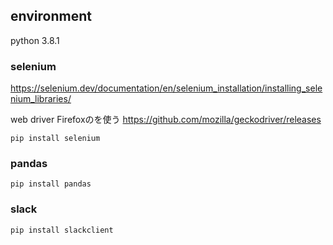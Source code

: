 ## environment
python 3.8.1

### selenium
https://selenium.dev/documentation/en/selenium_installation/installing_selenium_libraries/

web driver
Firefoxのを使う
https://github.com/mozilla/geckodriver/releases


```
pip install selenium
```
### pandas
```
pip install pandas
```

### slack
```
pip install slackclient
```